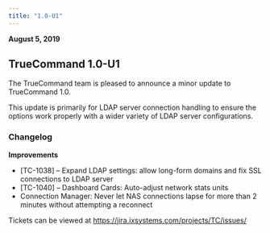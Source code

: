```yaml
---
title: "1.0-U1"
---
```


**August 5, 2019**

## TrueCommand 1.0-U1

The TrueCommand team is pleased to announce a minor update to TrueCommand 1.0.

This update is primarily for LDAP server connection handling to ensure the options work properly with a wider variety of LDAP server configurations.

### Changelog

**Improvements**

+ [TC-1038] – Expand LDAP settings: allow long-form domains and fix SSL connections to LDAP server
+ [TC-1040] – Dashboard Cards: Auto-adjust network stats units
+ Connection Manager: Never let NAS connections lapse for more than 2 minutes without attempting a reconnect

Tickets can be viewed at https://jira.ixsystems.com/projects/TC/issues/